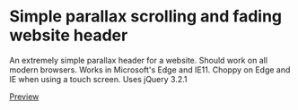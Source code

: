 # Simple parallax scrolling and fading website header
An extremely simple parallax header for a website. Should work on all modern browsers. Works in Microsoft's Edge and IE11. Choppy on Edge and IE when using a touch screen.
Uses jQuery 3.2.1

[Preview](http://htmlpreview.github.io/?https://github.com/Whit128/parallax-scrolling/blob/master/index.html)